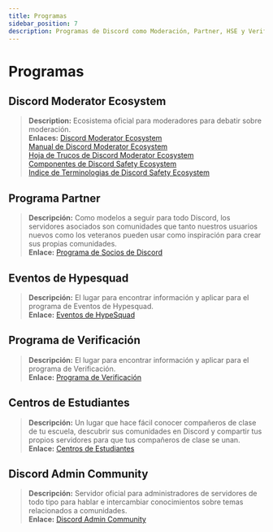 ```yaml
---
title: Programas
sidebar_position: 7
description: Programas de Discord como Moderación, Partner, HSE y Verificación.
---
```


# Programas

## Discord Moderator Ecosystem

> **Description:** Ecosistema oficial para moderadores para debatir sobre moderación.   <br/>
**Enlaces:** [Discord Moderator Ecosystem](https://blog.discord.com/announcing-the-discord-moderator-academy-exam-a1bcb5b9d405)   <br/>
[Manual de Discord Moderator Ecosystem](https://drive.google.com/file/d/1rCCi7UZ3BAS38T-zwBVpmTb13m8z7avW/view)   <br/>
[Hoja de Trucos de Discord Moderator Ecosystem](https://drive.google.com/file/d/1ir-H91-yfskFO4wjEQCtc81ip9XErl9l/view) <br/>
[Componentes de Discord Safety Ecosystem](https://docs.google.com/document/d/1rh4gAqymGPAqoi1gnzOw-_nIlgkkLvh233NAgNnq-Sw/edit#heading=h.80lk0cy481v7)  <br/>
[Indice de Terminologias de Discord Safety Ecosystem](https://drive.google.com/file/d/1MZYnh165Z1d5BBLIq7ax_Ke6cx8WL64_/view)

## Programa Partner

> **Descripción:** Como modelos a seguir para todo Discord, los servidores asociados son comunidades que tanto nuestros usuarios nuevos como los veteranos pueden usar como inspiración para crear sus propias comunidades.   <br/>
**Enlace:** [Programa de Socios de Discord](https://dis.gd/partners)

## Eventos de Hypesquad

> **Descripción:** El lugar para encontrar información y aplicar para el programa de Eventos de Hypesquad.   <br/>
**Enlace:** [Eventos de HypeSquad](https://dis.gd/hypesquad)

## Programa de Verificación

> **Descripción:** El lugar para encontrar información y aplicar para el programa de Verificación.   <br/>
**Enlace:** [Programa de Verificación](https://dis.gd/verification)

## Centros de Estudiantes

> **Descripción:** Un lugar que hace fácil conocer compañeros de clase de tu escuela, descubrir sus comunidades en Discord y compartir tus propios servidores para que tus compañeros de clase se unan.   <br/>
**Enlace:** [Centros de Estudiantes](https://dis.gd/studenthubs)

## Discord Admin Community

> **Descripción:** Servidor oficial para administradores de servidores de todo tipo para hablar e intercambiar conocimientos sobre temas relacionados a comunidades. <br/>
**Enlace:** [Discord Admin Community](https://support.discord.com/hc/en-us/articles/5309276245271-Discord-Admin-Server-FAQ)

